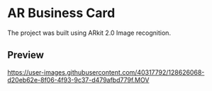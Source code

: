 # AR Business Card
The project was built using ARkit 2.0 Image recognition.


## Preview


https://user-images.githubusercontent.com/40317792/128626068-d20eb62e-8f06-4f93-9c37-d479afbd779f.MOV
